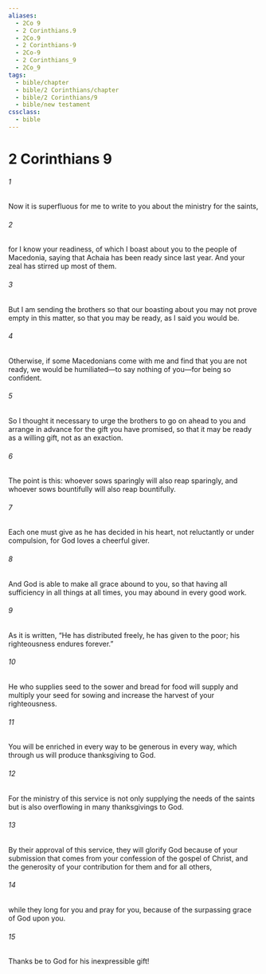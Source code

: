 ```yaml
---
aliases:
  - 2Co 9
  - 2 Corinthians.9
  - 2Co.9
  - 2 Corinthians-9
  - 2Co-9
  - 2 Corinthians_9
  - 2Co_9
tags:
  - bible/chapter
  - bible/2 Corinthians/chapter
  - bible/2 Corinthians/9
  - bible/new testament
cssclass:
  - bible
---
```


# 2 Corinthians 9

###### 1
Now it is superfluous for me to write to you about the ministry for the saints,
###### 2
for I know your readiness, of which I boast about you to the people of Macedonia, saying that Achaia has been ready since last year. And your zeal has stirred up most of them.
###### 3
But I am sending the brothers so that our boasting about you may not prove empty in this matter, so that you may be ready, as I said you would be.
###### 4
Otherwise, if some Macedonians come with me and find that you are not ready, we would be humiliated—to say nothing of you—for being so confident.
###### 5
So I thought it necessary to urge the brothers to go on ahead to you and arrange in advance for the gift you have promised, so that it may be ready as a willing gift, not as an exaction.
###### 6
The point is this: whoever sows sparingly will also reap sparingly, and whoever sows bountifully will also reap bountifully.
###### 7
Each one must give as he has decided in his heart, not reluctantly or under compulsion, for God loves a cheerful giver.
###### 8
And God is able to make all grace abound to you, so that having all sufficiency in all things at all times, you may abound in every good work.
###### 9
As it is written,   “He has distributed freely, he has given to the poor; his righteousness endures forever.”
###### 10
He who supplies seed to the sower and bread for food will supply and multiply your seed for sowing and increase the harvest of your righteousness.
###### 11
You will be enriched in every way to be generous in every way, which through us will produce thanksgiving to God.
###### 12
For the ministry of this service is not only supplying the needs of the saints but is also overflowing in many thanksgivings to God.
###### 13
By their approval of this service, they will glorify God because of your submission that comes from your confession of the gospel of Christ, and the generosity of your contribution for them and for all others,
###### 14
while they long for you and pray for you, because of the surpassing grace of God upon you.
###### 15
Thanks be to God for his inexpressible gift!


